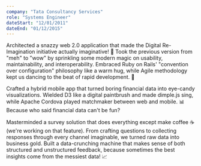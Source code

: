 ```yaml
---
company: "Tata Consultancy Services"
role: "Systems Engineer"
dateStart: "12/01/2011"
dateEnd: "01/12/2015"
---
```


Architected a snazzy web 2.0 application that made the Digital Re-Imagination initiative actually imaginative! 🎨 Took the previous version from "meh" to "wow" by sprinkling some modern magic on usability, maintainability, and interoperability. Embraced Ruby on Rails' "convention over configuration" philosophy like a warm hug, while Agile methodology kept us dancing to the beat of rapid development. 🚀

Crafted a hybrid mobile app that turned boring financial data into eye-candy visualizations. Wielded D3 like a digital paintbrush and made dimple.js sing, while Apache Cordova played matchmaker between web and mobile. 📊 Because who said financial data can't be fun?

Masterminded a survey solution that does everything except make coffee ☕ (we're working on that feature). From crafting questions to collecting responses through every channel imaginable, we turned raw data into business gold. Built a data-crunching machine that makes sense of both structured and unstructured feedback, because sometimes the best insights come from the messiest data! 📈